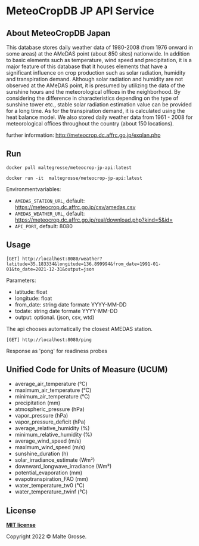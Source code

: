 # MeteoCropDB JP API Service
## About MeteoCropDB Japan
This database stores daily weather data of 1980-2008 (from 1976 onward in some areas) at the AMeDAS point (about 850 sites) nationwide. In addition to basic elements such as temperature, wind speed and precipitation, it is a major feature of this database that it houses elements that have a significant influence on crop production such as solar radiation, humidity and transpiration demand. Although solar radiation and humidity are not observed at the AMeDAS point, it is presumed by utilizing the data of the sunshine hours and the meteorological offices in the neighborhood. By considering the difference in characteristics depending on the type of sunshine tower etc., stable solar radiation estimation value can be provided for a long time. As for the transpiration demand, it is calculated using the heat balance model. We also stored daily weather data from 1961 - 2008 for meteorological offices throughout the country (about 150 locations). 

further information: http://meteocrop.dc.affrc.go.jp/explan.php

## Run
`docker pull maltegrosse/meteocrop-jp-api:latest`

`docker run -it  maltegrosse/meteocrop-jp-api:latest`

Environmentvariables:
- `AMEDAS_STATION_URL`, default: https://meteocrop.dc.affrc.go.jp/csv/amedas.csv
- `AMEDAS_WEATHER_URL`, default: https://meteocrop.dc.affrc.go.jp/real/download.php?kind=5&id=
- `API_PORT`, default: 8080
	
## Usage
`[GET] http://localhost:8080/weather?latitude=35.183334&longitude=136.899994&from_date=1991-01-01&to_date=2021-12-31&output=json`

Parameters:
- latitude: float
- longitude: float
- from_date: string date formate YYYY-MM-DD
- todate: string date formate YYYY-MM-DD
- output: optional. (json, csv, wtd)

The api chooses automatically the closest AMEDAS station.

`[GET] http://localhost:8080/ping`

Response as 'pong' for readiness probes

## Unified Code for Units of Measure (UCUM)
- average_air_temperature (°C)
- maximum_air_temperature (°C)
- minimum_air_temperature (°C)
- precipitation (mm)
- atmospheric_pressure (hPa)
- vapor_pressure (hPa)
- vapor_pressure_deficit (hPa)
- average_relative_humidity (%)
- minimum_relative_humidity (%)
- average_wind_speed (m/s)
- maximum_wind_speed (m/s)
- sunshine_duration (h)
- solar_irradiance_estimate (Wm²)
- downward_longwave_irradiance (Wm²)
- potential_evaporation (mm)
- evapotranspiration_FAO (mm)
- water_temperature_tw0 (°C)
- water_temperature_twinf (°C)

## License
**[MIT license](http://opensource.org/licenses/mit-license.php)**

Copyright 2022 © Malte Grosse.